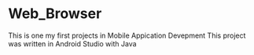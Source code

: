# Web_Browser
This is one my first projects in Mobile Appication Devepment
This project was written in Android Studio with Java
